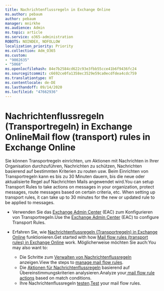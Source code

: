 ```yaml
---
title: Nachrichtenflussregeln in Exchange Online
ms.author: pebaum
author: pebaum
manager: mnirkhe
ms.audience: Admin
ms.topic: article
ms.service: o365-administration
ROBOTS: NOINDEX, NOFOLLOW
localization_priority: Priority
ms.collection: Adm_O365
ms.custom:
- "9002635"
- "5068"
ms.openlocfilehash: 84e7b2584cd622c93e3fbb55cce41b6f9436fc24
ms.sourcegitcommit: c6692ce0fa1358ec3529e59ca0ecdfdea4cdc759
ms.translationtype: HT
ms.contentlocale: de-DE
ms.lasthandoff: 09/14/2020
ms.locfileid: "47662936"
---
```

# <a name="mail-flow-transport-rules-in-exchange-online"></a><span data-ttu-id="280fe-102">Nachrichtenflussregeln (Transportregeln) in Exchange Online</span><span class="sxs-lookup"><span data-stu-id="280fe-102">Mail flow (transport) rules in Exchange Online</span></span>

<span data-ttu-id="280fe-103">Sie können Transportregeln einrichten, um Aktionen mit Nachrichten in Ihrer Organisation durchzuführen, Nachrichten zu schützen, Nachrichten basierend auf bestimmten Kriterien zu routen usw. Beim Einrichten von Transportregeln kann es bis zu 30 Minuten dauern, bis die neue oder aktualisierte Regel auf Nachrichten Mails angewendet wird.</span><span class="sxs-lookup"><span data-stu-id="280fe-103">You can setup Transport Rules to take actions on messages in your organization, protect messages, route messages based on certain criteria, etc.  When setting up transport rules, it can take up to 30 minutes for the new or updated rule to be applied to messages.</span></span>

- <span data-ttu-id="280fe-104">Verwenden Sie das [Exchange Admin Center](https://go.microsoft.com/fwlink/p/?linkid=834822) (EAC) zum Konfigurieren von Transportregeln.</span><span class="sxs-lookup"><span data-stu-id="280fe-104">Use the [Exchange Admin Center](https://go.microsoft.com/fwlink/p/?linkid=834822) (EAC) to configure Transport Rules.</span></span>

- <span data-ttu-id="280fe-105">Erfahren Sie, wie [Nachrichtenflussregeln (Transportregeln) in Exchange Online](https://docs.microsoft.com/exchange/security-and-compliance/mail-flow-rules/mail-flow-rules) funktionieren.</span><span class="sxs-lookup"><span data-stu-id="280fe-105">Get started with how [Mail flow rules (transport rules) in Exchange Online](https://docs.microsoft.com/exchange/security-and-compliance/mail-flow-rules/mail-flow-rules) work.</span></span> <span data-ttu-id="280fe-106">Möglicherweise möchten Sie auch:</span><span class="sxs-lookup"><span data-stu-id="280fe-106">You may also want to:</span></span>

    - <span data-ttu-id="280fe-107">Die Schritte zum [Verwalten von Nachrichtenflussregeln](https://docs.microsoft.com/exchange/security-and-compliance/mail-flow-rules/manage-mail-flow-rules) anzeigen.</span><span class="sxs-lookup"><span data-stu-id="280fe-107">View the steps to [manage mail flow rules](https://docs.microsoft.com/exchange/security-and-compliance/mail-flow-rules/manage-mail-flow-rules).</span></span>
    - <span data-ttu-id="280fe-108">Die [Aktionen für Nachrichtenflussregeln](https://docs.microsoft.com/exchange/security-and-compliance/mail-flow-rules/mail-flow-rule-actions) basierend auf Übereinstimmungskriterien analysieren.</span><span class="sxs-lookup"><span data-stu-id="280fe-108">Analyze your[ mail flow rule actions](https://docs.microsoft.com/exchange/security-and-compliance/mail-flow-rules/mail-flow-rule-actions) based on match conditions.</span></span>
    - <span data-ttu-id="280fe-109">Ihre Nachrichtenflussregeln [testen](https://docs.microsoft.com/exchange/security-and-compliance/mail-flow-rules/test-mail-flow-rules).</span><span class="sxs-lookup"><span data-stu-id="280fe-109">[Test](https://docs.microsoft.com/exchange/security-and-compliance/mail-flow-rules/test-mail-flow-rules) your mail flow rules.</span></span>
